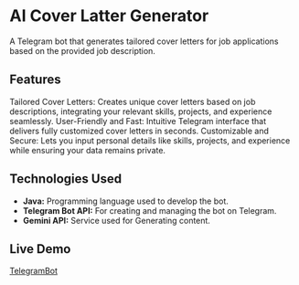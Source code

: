# AI Cover Latter Generator

A Telegram bot that generates tailored cover letters for job applications based on the provided job description.

## Features
Tailored Cover Letters: Creates unique cover letters based on job descriptions, integrating your relevant skills, projects, and experience seamlessly.
User-Friendly and Fast: Intuitive Telegram interface that delivers fully customized cover letters in seconds.
Customizable and Secure: Lets you input personal details like skills, projects, and experience while ensuring your data remains private.

## Technologies Used
- **Java:** Programming language used to develop the bot.
- **Telegram Bot API:** For creating and managing the bot on Telegram.
- **Gemini API:** Service used for Generating content.

## Live Demo

[TelegramBot](https://t.me/JobMessageCoverBot "Cover Latter")
